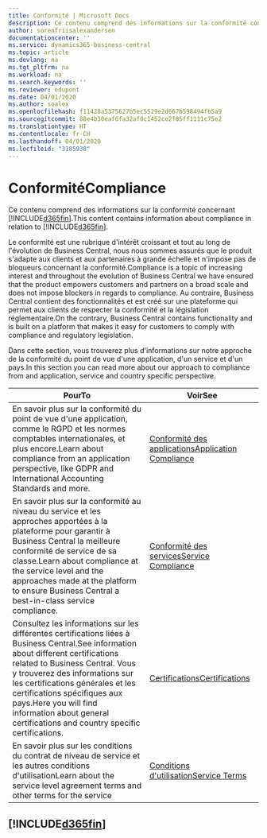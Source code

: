 ```yaml
---
title: Conformité | Microsoft Docs
description: Ce contenu comprend des informations sur la conformité concernant Business Central.
author: sorenfriisalexandersen
documentationcenter: ''
ms.service: dynamics365-business-central
ms.topic: article
ms.devlang: na
ms.tgt_pltfrm: na
ms.workload: na
ms.search.keywords: ''
ms.reviewer: edupont
ms.date: 04/01/2020
ms.author: soalex
ms.openlocfilehash: f11428a5375627b5ec5529e2d667b598494fb5a9
ms.sourcegitcommit: 88e4b30eaf6fa32af0c1452ce2f85ff1111c75e2
ms.translationtype: HT
ms.contentlocale: fr-CH
ms.lasthandoff: 04/01/2020
ms.locfileid: "3185938"
---
```

# <a name="compliance"></a><span data-ttu-id="41f9c-103">Conformité</span><span class="sxs-lookup"><span data-stu-id="41f9c-103">Compliance</span></span>
<span data-ttu-id="41f9c-104">Ce contenu comprend des informations sur la conformité concernant [!INCLUDE[d365fin](../includes/d365fin_md.md)].</span><span class="sxs-lookup"><span data-stu-id="41f9c-104">This content contains information about compliance in relation to [!INCLUDE[d365fin](../includes/d365fin_md.md)].</span></span>  

<span data-ttu-id="41f9c-105">Le conformité est une rubrique d'intérêt croissant et tout au long de l'évolution de Business Central, nous nous sommes assurés que le produit s'adapte aux clients et aux partenaires à grande échelle et n'impose pas de bloqueurs concernant la conformité.</span><span class="sxs-lookup"><span data-stu-id="41f9c-105">Compliance is a topic of increasing interest and throughout the evolution of Business Central we have ensured that the product empowers customers and partners on a broad scale and does not impose blockers in regards to compliance.</span></span> <span data-ttu-id="41f9c-106">Au contraire, Business Central contient des fonctionnalités et est créé sur une plateforme qui permet aux clients de respecter la conformité et la législation réglementaire.</span><span class="sxs-lookup"><span data-stu-id="41f9c-106">On the contrary, Business Central contains functionality and is built on a platform that makes it easy for customers to comply with compliance and regulatory legislation.</span></span>

<span data-ttu-id="41f9c-107">Dans cette section, vous trouverez plus d'informations sur notre approche de la conformité du point de vue d'une application, d'un service et d'un pays.</span><span class="sxs-lookup"><span data-stu-id="41f9c-107">In this section you can read more about our approach to compliance from and application, service and country specific perspective.</span></span>

|<span data-ttu-id="41f9c-108">**Pour**</span><span class="sxs-lookup"><span data-stu-id="41f9c-108">**To**</span></span>|<span data-ttu-id="41f9c-109">**Voir**</span><span class="sxs-lookup"><span data-stu-id="41f9c-109">**See**</span></span>|  
|------------|-------------|  
|<span data-ttu-id="41f9c-110">En savoir plus sur la conformité du point de vue d'une application, comme le RGPD et les normes comptables internationales, et plus encore.</span><span class="sxs-lookup"><span data-stu-id="41f9c-110">Learn about compliance from an application perspective, like GDPR and International Accounting Standards and more.</span></span>|[<span data-ttu-id="41f9c-111">Conformité des applications</span><span class="sxs-lookup"><span data-stu-id="41f9c-111">Application Compliance</span></span>](compliance-application-compliance.md)|  
|<span data-ttu-id="41f9c-112">En savoir plus sur la conformité au niveau du service et les approches apportées à la plateforme pour garantir à Business Central la meilleure conformité de service de sa classe.</span><span class="sxs-lookup"><span data-stu-id="41f9c-112">Learn about compliance at the service level and the approaches made at the platform to ensure Business Central a best-in-class service compliance.</span></span>|[<span data-ttu-id="41f9c-113">Conformité des services</span><span class="sxs-lookup"><span data-stu-id="41f9c-113">Service Compliance</span></span>](compliance-service-compliance.md)|  
|<span data-ttu-id="41f9c-114">Consultez les informations sur les différentes certifications liées à Business Central.</span><span class="sxs-lookup"><span data-stu-id="41f9c-114">See information about different certifications related to Business Central.</span></span> <span data-ttu-id="41f9c-115">Vous y trouverez des informations sur les certifications générales et les certifications spécifiques aux pays.</span><span class="sxs-lookup"><span data-stu-id="41f9c-115">Here you will find information about general certifications and country specific certifications.</span></span>|[<span data-ttu-id="41f9c-116">Certifications</span><span class="sxs-lookup"><span data-stu-id="41f9c-116">Certifications</span></span>](compliance-certifications.md)|  
|<span data-ttu-id="41f9c-117">En savoir plus sur les conditions du contrat de niveau de service et les autres conditions d'utilisation</span><span class="sxs-lookup"><span data-stu-id="41f9c-117">Learn about the service level agreement terms and other terms for the service</span></span>|[<span data-ttu-id="41f9c-118">Conditions d'utilisation</span><span class="sxs-lookup"><span data-stu-id="41f9c-118">Service Terms</span></span>](compliance-service-compliance.md#service-terms)|  

## [!INCLUDE[d365fin](../includes/free_trial_md.md)]  
